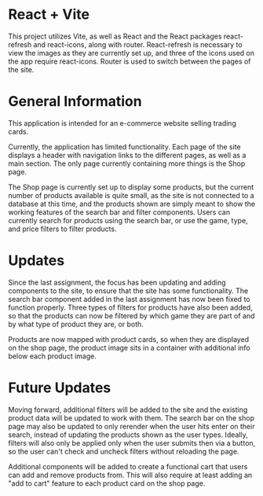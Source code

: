 # React + Vite
This project utilizes Vite, as well as React and the React packages react-refresh and react-icons, along with router. React-refresh is necessary to view the images as they are currently set up, and three of the icons used on the app require react-icons. Router is used to switch between the pages of the site.

# General Information
This application is intended for an e-commerce website selling trading cards. 

Currently, the application has limited functionality. Each page of the site displays a header with navigation links to the different pages, as well as a main section. The only page currently containing more things is the Shop page.

The Shop page is currently set up to display some products, but the current number of products available is quite small, as the site is not connected to a database at this time, and the products shown are simply meant to show the working features of the search bar and filter components. Users can currently search for products using the search bar, or use the game, type, and price filters to filter products.

# Updates
Since the last assignment, the focus has been updating and adding components to the site, to ensure that the site has some functionality. The search bar component added in the last assignment has now been fixed to function properly. Three types of filters for products have also been added, so that the products can now be filtered by which game they are part of and by what type of product they are, or both.

Products are now mapped with product cards, so when they are displayed on the shop page, the product image sits in a container with additional info below each product image.

# Future Updates
Moving forward, additional filters will be added to the site and the existing product data will be updated to work with them. The search bar on the shop page may also be updated to only rerender when the user hits enter on their search, instead of updating the products shown as the user types. Ideally, filters will also only be applied only when the user submits then via a button, so the user can't check and uncheck filters without reloading the page.

Additional components will be added to create a functional cart that users can add and remove products from. This will also require at least adding an "add to cart" feature to each product card on the shop page.